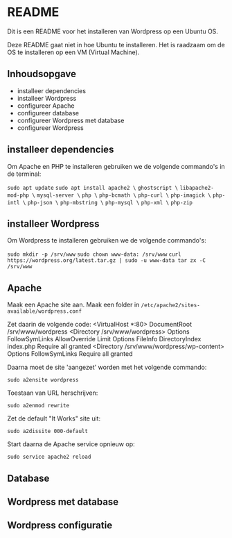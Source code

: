 # README #

Dit is een README voor het installeren van Wordpress op een Ubuntu OS.

Deze README gaat niet in hoe Ubuntu te installeren. Het is raadzaam om de OS te installeren op een VM (Virtual Machine).

## Inhoudsopgave ##

* installeer dependencies
* installeer Wordpress
* configureer Apache
* configureer database
* configureer Wordpress met database
* configureer Wordpress

## installeer dependencies ##

Om Apache en PHP te installeren gebruiken we de volgende commando's in de terminal:

`sudo apt update`
`sudo apt install apache2 \`
                 `ghostscript \`
                 `libapache2-mod-php \`
                 `mysql-server \`
                 `php \`
                 `php-bcmath \`
                 `php-curl \`
                 `php-imagick \`
                 `php-intl \`
                 `php-json \`
                 `php-mbstring \`
                 `php-mysql \`
                 `php-xml \`
                 `php-zip`

 ## installeer Wordpress ##

 Om Wordpress te installeren gebruiken we de volgende commando's:

`sudo mkdir -p /srv/www`
`sudo chown www-data: /srv/www`
`curl https://wordpress.org/latest.tar.gz | sudo -u www-data tar zx -C /srv/www`

## Apache ##

Maak een Apache site aan. Maak een folder in 
`/etc/apache2/sites-available/wordpress.conf`

Zet daarin de volgende code:
<VirtualHost *:80>
    DocumentRoot /srv/www/wordpress
    <Directory /srv/www/wordpress>
        Options FollowSymLinks
        AllowOverride Limit Options FileInfo
        DirectoryIndex index.php
        Require all granted
    </Directory>
    <Directory /srv/www/wordpress/wp-content>
        Options FollowSymLinks
        Require all granted
    </Directory>
</VirtualHost>

Daarna moet de site 'aangezet' worden met het volgende commando:

`sudo a2ensite wordpress`

Toestaan van URL herschrijven:

`sudo a2enmod rewrite`

Zet de default "It Works" site uit:

`sudo a2dissite 000-default`

Start daarna de Apache service opnieuw op:

`sudo service apache2 reload`
## Database ##

## Wordpress met database ##

## Wordpress configuratie ##

